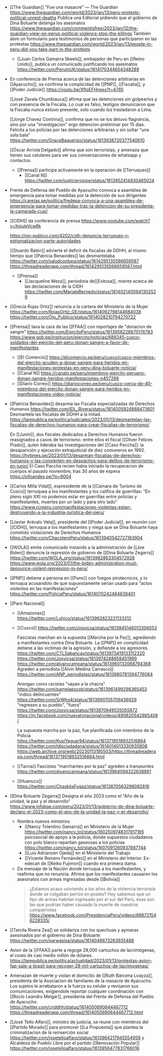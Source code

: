 - [[The Guardian]]
  "Fue una masacre" — The Guardian https://www.theguardian.com/world/2023/jan/13/peru-protests-political-unrest-deaths
  Publica una Editorial pidiendo que el gobierno de Dina Boluarte detenga los asesinatos https://www.theguardian.com/commentisfree/2023/jan/12/the-guardian-view-on-perus-political-violence-stop-the-killings
  También abre un formulario para testimonios de personas que participaron en las protestas https://www.theguardian.com/world/2023/jan/13/people-in-peru-did-you-take-part-in-the-protests

  - [[Juan Carlos Gamarra Skeels]], embajador de Peru en [[Reino Unido]], publica un comunicado justificando los asesinatos https://twitter.com/PeruInUK/status/1614170344654348289

- En conferencia de Prensa acerca de las detenciones arbitrarias en [[Ayacucho]], se confirma la complicidad de [[PNP]], [[Fiscalia]], y [[Poder Judicial]]
  https://youtu.be/XfIoEFHness?t=4765

  [[José Zavala Chumbiauca]] afirma que las detenciones sin golpearlos y con presencia de la Fiscalia. Lo cual es falso, testigos denunciaron que la Fiscalia nunca estuvo presente, solo cuando los trasladaron a Lima.

  [[Jorge Chavez Contrina]], confirma que no se los detuvo flagrancia, sino por una "investigacion" ergo detencion preliminar por 15 dias. Felicita a los policias por las detenciones arbitrarias y sin soltar "una sola bala" https://twitter.com/GraceBaquerizo/status/1613938720377540610

  [[Óscar Arriola Delgado]] afirma que son terroristas, y amenaza que tienen sus celulares para ver sus conversaciones de whatsapp y contactos.

  - [[Prensa]] participa activamente en la operacion de [[Terruqueo]]
    - [[Canal N]] https://twitter.com/justicierojope/status/1613952414830465024

- Frente de Defensa del Pueblo de Ayacucho convoca a asamblea de emergencia para tomar medidas por la detención de sus dirigentes
  https://caretas.pe/politica/fredepa-convoca-a-una-asamblea-de-emergencia-para-tomar-medidas-tras-la-detencion-de-su-presidenta-la-camarada-cusi/
- [[CIDH]] da conferencia de prensa
  https://www.youtube.com/watch?v=XojuleVcw8k

  https://ojo-publico.com/4202/cidh-denuncia-terruqueo-y-estigmatizacion-parte-autoridades

  [[Stuardo Ralón]] advierte el deficit de fiscalias de DDHH, al mismo tiempo que [[Patricia Benavides]] las desmantelaba
  https://twitter.com/saludconlupa/status/1614295135566659587
  https://threadreaderapp.com/thread/1614295135566659587.html

  - [[Prensa]]
    - [[Jacqueline Meza]], periodista de[[Exitosa]], miente acerca de las declaraciones de la CIDH https://twitter.com/MarialeBernedo/status/1614021400641302529

- [[Grecia Rojas Ortiz]] renuncia a la cartera del Ministerio de la Mujer
  https://twitter.com/RojasOrtiz_GE/status/1614062798144684038
  https://twitter.com/Ojo_Publico/status/1614028210794270722
- [[Prensa]] lava la cara de las [[FFAA]] con reportajes de "donacion de sangre"
  https://twitter.com/EjercitoPeru/status/1613956228870176783
  https://www.gob.pe/institucion/ejercito/noticias/688345-cusco-soldados-del-ejercito-del-peru-donan-sangre-a-favor-de-manifestantes
  - [[El Comercio]] https://elcomercio.pe/peru/cusco/cusco-miembros-del-ejercito-acuden-a-donar-sangre-para-heridos-en-manifestaciones-protestas-en-peru-dina-boluarte-noticia/
  - [[Canal N]] https://canaln.pe/peru/miembros-ejercito-peruano-donan-sangre-heridos-manifestaciones-n457269
  - [[Diario Correo]] https://diariocorreo.pe/peru/cusco-cerca-de-40-miembros-del-ejercito-donan-sangre-para-heridos-en-manifestaciones-video-noticia/
- [[Patricia Benavides]] desarma las Fiscalia especializadas de Derechos Humanos https://twitter.com/IDL_Rivera/status/1614005924888473601
  Desmantela las fiscalias de DDHH a la mitad.
  https://larepublica.pe/politica/judiciales/2023/01/13/desmantelan-las-fiscalias-de-derechos-humanos-para-crear-fiscalias-de-terrorismo/

  En [[Junin]], dos fiscales dedicados a Derechos Humanos fueron reasignados a casos de terrorismo. entre ellos el fiscal [[Oliver Felices Prado]], quien lideraba las investigaciones del [[Caso Paccha]]: la desaparición y ejecución extrajudicial de diez comuneros en 1992.
  https://hytimes.pe/2023/01/13/desarman-fiscalias-de-derechos-humanos-y-las-convierten-en-despachos-para-delitos-de-terrorismo-en-junin/
  El Caso Paccha recien habia iniciado la recuperacion de cuerpos el pasado noviembre, tras 30 años de espera https://infoandes.pe/?p=8004

- [[Carlos Milla Vidal]], expresidente de la [[Cámara de Turismo de Cusco]] terruquea a los manifestantes y los califica de guerrillas: "En pleno siglo XXI no podemos estar en guerrillas entre policías y manifestantes, muertes por un lado y para otro lado" https://www.rcrperu.com/manifestaciones-violentas-estan-destruyendo-a-la-industria-turistica-del-peru/
- [[Javier Arévalo Vela]], presidente del [[Poder Judicial]], en reunión con [[CIDH]], terruqua a los manifestantes y niega que se Dina Boluarte haya cometido violaciones de Derechos Humanos https://twitter.com/ChacoteroPeru/status/1613940542727163904
- [[WOLA]] emite comunicado instando a la administración de [[Joe Biden]] denuncie la represión de gobierno de [[Dina Boluarte Zegarra]]
  https://twitter.com/WOLA_org/status/1613982863304572928
  https://www.wola.org/2023/01/the-biden-administration-must-denounce-violent-repression-in-peru/
- [[PNP]] detiene a persona en [[Puno]] con fuegos pirotecnicos, y lo terruqua acusandolo de que supuestamente serian usado para "actos violentos en las manifestaciones"
  https://twitter.com/PoliciaPeru/status/1614070242484838401
- [[Paro Nacional]]

  - [[Amazonas]]
    https://twitter.com/Luhico/status/1613962623221133312
  - [[Cusco]]
    https://twitter.com/Josvicsa/status/1613945146013356053

    Fascistas marchan en la supuesta [[Marcha por la Paz]], agrediendo a manifestantes contra Dina Boluarte. La [[PNP]] en complicidad detiene a las victimas de la agresión, y defiende a los agresores.
    https://twitter.com/CTLSabancay/status/1613973419133112320
    https://twitter.com/Josvicsa/status/1613974248858451999
    https://twitter.com/alvarocampana/status/1613960132068794368
    Agreden a periodista [[Alvin Medina Carrasco]] https://twitter.com/ANP_periodistas/status/1613980781394776064

    Arengan coros racistas "vayan a la chacra" https://twitter.com/pamelaescob/status/1613961499298365453
    "indios delincuentes" https://twitter.com/SrWho4/status/1613990705709436929
    "regresen a su pueblo", "fuera" https://twitter.com/Josvicsa/status/1613970949535055872
    https://m.facebook.com/nuevatvnacional/videos/490820542985408/

    La supuesta marcha por la paz, fue planificada con miembros de la Policia
    https://twitter.com/KusiYaguar94/status/1613719518932516864
    https://twitter.com/Idlsciudadana/status/1614014013330935808
    https://web.archive.org/web/20230113195503/https://threadreaderapp.com/thread/1613719518932516864.html

  - [[Tacna]]
    Fascistas "marchantes por la paz" agreden a transeuntes https://twitter.com/alvarocampana/status/1613964094322638861
  - [[Huanuco]]
    https://twitter.com/ChaskitaFugaz/status/1613870563298082816

- [[Dina Boluarte Zegarra]]
  Designa el año 2023 como el "Año de la unidad, la paz y el desarrollo"
  https://www.infobae.com/peru/2023/01/13/gobierno-de-dina-boluarte-declaro-el-2023-como-el-ano-de-la-unidad-la-paz-y-el-desarrollo/

  - Nombra nuevos ministros:
    - [[Nancy Tolentino Gamarra]] en Ministerio de la Mujer
      https://twitter.com/nancy_tol/status/1602509748317917185
      psicosocial de apoyo a la policia, donde supuestos ciudadanos con polo blanco repartian gaseosas a los policias https://twitter.com/nancy_tol/status/1607091260937887744
    - [[Luis Adrianzen Ojeda]] en el Ministerio del Trabajo
    - [[Vicente Romero Fernández]] en el Ministerio del Interior. Ex-edecan de [[Keiko Fujimori]] cuando era primera dama.
  - Da mensaje de la Nación donde terruqua a los manifestantes, y reafirma que no renuncia. Afirma que los manifestantes causaron los asesinatos con armas ingresadas desde [[Bolivia]]
    > ¿Estamos acaso volviendo a los años de la violencia terrorista donde se colgaban perros en postes? Hoy sabemos que un tipo de armas habrían ingresado por el sur del Perú, esas son las que podrían haber causado la muerte de nuestros compatriotas
    > https://www.facebook.com/PresidenciaPeru/videos/688721546228335/

- [[Tarcila Rivera Zea]] se solidariza con los quechuas y aymaras asesinados por el gobierno de Dina Boluarte https://twitter.com/parwasisa/status/1614048673263935488
- Avion de la [[FFAA]] parte a regoge 28,000 cartuchos de lacrimógenas, el costo de casi medio millón de dólares.
  https://larepublica.pe/politica/actualidad/2023/01/13/protestas-avion-fap-sale-a-brasil-para-recoger-28-mil-cartuchos-de-lacrimogenas/
- Amenazan de muerte y violan el domicilio de [[Ruth Bárcena Loayza]], presidenta de la Asociacion de familiares de la masacre de Ayacucho.
  Los sujetos le arrebataron a la fuerza su celular y revisaron sus comunicaciones, exigiendole reportar cualquier coordinación con [[Rocío Leandro Melgar]], presidenta del Frente de Defensa del Pueblo de Ayacucho.  
  https://twitter.com/cnddhh/status/1614050690644467712
  https://threadreaderapp.com/thread/1614050690644467712.html
- [[José Tello Alfaro]], ministro de justicia, se reune con miembros del [[Partido Morado]] para promover [[La Propuesta]] que plantea la criminalizacion de la reinserción social https://twitter.com/josetelloalfaro/status/1613964217945554959
  y Alcaldeza de Pueblo Libre por el partido [[Renovación Popular]] https://twitter.com/josetelloalfaro/status/1613956477831766016
